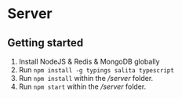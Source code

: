 # Server

## Getting started
1) Install NodeJS & Redis & MongoDB globally
2) Run `npm install -g typings salita typescript`
3) Run `npm install` within the */server* folder.
4) Run `npm start` within the */server* folder.
